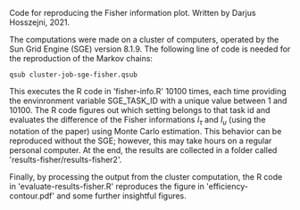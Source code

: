 Code for reproducing the Fisher information plot. Written by Darjus Hosszejni, 2021.

The computations were made on a cluster of computers, operated by the Sun Grid Engine (SGE) version 8.1.9. The following line of code is needed for the reproduction of the Markov chains:

`qsub cluster-job-sge-fisher.qsub`

This executes the R code in 'fisher-info.R' 10100 times, each time providing the envinronment variable SGE_TASK_ID with a unique value between 1 and 10100. The R code figures out which setting belongs to that task id and evaluates the difference of the Fisher informations $I_{\tau}$ and $I_u$ (using the notation of the paper) using Monte Carlo estimation.
This behavior can be reproduced without the SGE; however, this may take hours on a regular personal computer.
At the end, the results are collected in a folder called 'results-fisher/results-fisher2'.

Finally, by processing the output from the cluster computation, the R code in 'evaluate-results-fisher.R' reproduces the figure in 'efficiency-contour.pdf' and some further insightful figures.
